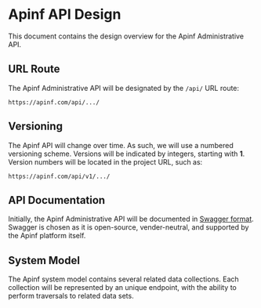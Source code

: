 # Apinf API Design
This document contains the design overview for the Apinf Administrative API.

## URL Route
The Apinf Administrative API will be designated by the `/api/` URL route:

```
https://apinf.com/api/.../
```

## Versioning
The Apinf API will change over time. As such, we will use a numbered versioning scheme. Versions will be indicated by integers, starting with **1**. Version numbers will be located in the project URL, such as:

```
https://apinf.com/api/v1/.../
```

## API Documentation
Initially, the Apinf Administrative API will be documented in [Swagger format](http://swagger.io). Swagger is chosen as it is open-source, vender-neutral, and supported by the Apinf platform itself.

## System Model
The Apinf system model contains several related data collections. Each collection will be represented by an unique endpoint, with the ability to perform traversals to related data sets.
